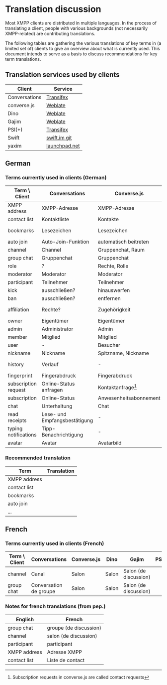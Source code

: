 # Translation discussion

Most XMPP clients are distributed in multiple languages. In the process of translating a client, people with various backgrounds (not necessarily XMPP-related) are contributing translations.

The following tables are gathering the various translations of key terms in (a limited set of) clients to give an overview about what is currently used. This document intends to serve as a basis to discuss recommendations for key term translations.

## Translation services used by clients

Client        | Service
--------------|-------------------------------------------------------------------
Conversations | [Transifex](https://www.transifex.com/siacs/conversations/)
converse.js   | [Weblate](https://hosted.weblate.org/projects/conversejs/)
Dino          | [Weblate](https://hosted.weblate.org/projects/dino/)
Gajim         | [Weblate](https://translate.gajim.org/)
PSI(+)        | [Transifex](https://www.transifex.com/tehnick/psi-plus/)
Swift         | [swift.im git](https://swift.im/git/swift/tree/Swift/Translations)
yaxim         | [launchpad.net](https://translations.launchpad.net/yaxim/master)

## German

### Terms currently used in clients (German)

| Term \ Client        | Conversations                 | Converse.js                   | Dino                   | Gajim                     | PSI(+)                       | Swift.im            | yaxim                             |
|----------------------|-------------------------------|-------------------------------|------------------------|---------------------------|------------------------------|---------------------|-----------------------------------|
| XMPP address         | XMPP-Adresse                  | XMPP-Adresse                  | JID                    | XMPP-Adresse              | JID                          | JID, Jabber-ID      | JID                               |
| contact list         | Kontaktliste                  | Kontakte                      | Kontaktliste           | Kontaktliste              | Kontaktliste                 | Kontaktliste        | Liste?                            |
| bookmarks            | Lesezeichen                   | Lesezeichen                   | -                      | Gespeicherte Gruppenchats | Lesezeichen                  | Lesezeichen         | -                                 |
| auto join            | Auto-Join-Funktion            | automatisch beitreten         | -                      | automatisch beitreten     | automatisch beitreten        | -                   | -                                 |
| channel              | Channel                       | Gruppenchat, Raum             | Kanal/Konferenz        | Gruppenchat               | Gruppenchat, Chatraum        | Chatraum            | Gruppenchat                       |
| group chat           | Gruppenchat                   | Gruppenchat                   | Raum                   | Gruppenchat               | Gruppenchat, Chatraum        | Chatraum            | Gruppenchat                       |
| role                 | ?                             | Rechte, Rolle                 | -                      | Rolle                     | Rolle, Funktion              | Rolle               | -                                 |
| moderator            | Moderator                     | Moderator                     | -                      | Moderator                 | Moderator                    | Moderator           | -                                 |
| participant          | Teilnehmer                    | Teilnehmer                    | members ?              | Teilnehmer                | Teilnehmer                   | Teilnehmer          | Teilnehmer                        |
| kick                 | ausschließen?                 | hinauswerfen                  | hinauswerfen           | rauswerfen                | rauswerfen                   | rausschmeißen       | kick                              |
| ban                  | ausschließen?                 | entfernen                     | -                      | sperren                   | verbannen                    | verbannen           | ban                               |
| affiliation          | Rechte?                       | Zugehörigkeit                 | -                      | Gruppenzugehörigkeit      | Mitgliedschaft, Angliederung | Zugehörigkeit       | -                                 |
| owner                | Eigentümer                    | Eigentümer                    | Eigentümer             | Eigentümer                | Besitzer                     | Besitzer            | -                                 |
| admin                | Administrator                 | Admin                         | Administrator          | Administrator             | Administrator                | Administrator       | -                                 |
| member               | Mitglied                      | Mitglied                      | Mitglied               | Mitglied                  | Mitglied                     | Mitglied            | -                                 |
| user                 | -                             | Besucher                      | Gast                   | -                         | -                            | -                   | -                                 |
| nickname             | Nickname                      | Spitzname, Nickname           | Spitzname              | Spitzname                 | Spitzname                    | Spitzname, Nickname | Nickname                          |
| history              | Verlauf                       | -                             | Gesprächsverlauf       | Unterhaltungsverlauf      | Nachrichtenchronik           | Verlauf             | Chatverlauf, Unterhaltungsverlauf |
| fingerprint          | Fingerabdruck                 | Fingerabdruck                 | Fingerabdruck          | Fingerabdruck             | Fingerabdruck                | -                   | -                                 |
| subscription request | Online-Status anfragen        | Kontaktanfrage[^sub-converse] | Kontaktanfrage         | Kontaktanfrage            | Anfrage                      | Anfrage             | Abonnementanfrage                 |
| subscription         | Online-Status                 | Anwesenheitsabonnement        | -                      | Abonnement                | Abonnement                   | Abonnement          | -                                 |
| chat                 | Unterhaltung                  | Chat                          | Unterhaltung           | Chat                      | Chat                         | Chat                | (Unterhaltung)                    |
| read receipts        | Lese- und Empfangsbestätigung | -                             | Lesebestätigungen      | Empfangsbestätigungen     | Übermittlungsbestätigung     | Empfangsbestätigung | -                                 |
| typing notifications | Tipp-Benachrichtigung         | -                             | Tippbenachrichtigungen | Chatstatus                | Tipp-Benachrichtigung        | -                   | -                                 |
| avatar               | Avatar                        | Avatarbild                    | -                      | Kontaktbild               | Avatar                       | Bild                | -                                 |

### Recommended translation

Term         | Translation
-------------|------------
XMPP address |
contact list |
bookmarks    |
auto join    |
...          |

## French

### Terms currently used in clients (French)

| Term \ Client | Conversations          | Converse.js | Dino   | Gajim                 | PSI(+)  | Swift.im  | yaxim  |
|---------------|------------------------|-------------|--------|-----------------------|---------|-----------|--------|
| channel       | Canal                  | Salon       | Salon  | Salon (de discussion) |         | Salon     | Salon  |
| group chat    | Conversation de groupe | Salon       | Salon  | Salon (de discussion) |         | Salon     | Salon  |

### Notes for french translations (from pep.)

English      | French
-------------|-----------------------
group chat   | groupe (de discussion)
channel      | salon (de discussion)
participant  | participant
XMPP address | Adresse XMPP
contact list | Liste de contact

<!-- Footnotes -->

[^sub-converse]: Subscription requests in converse.js are called contact requests
